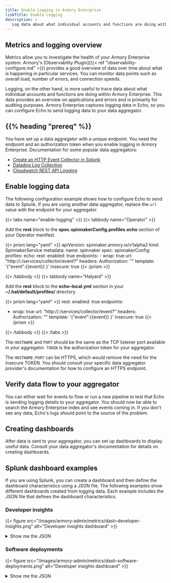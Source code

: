 ```yaml
---
title: Enable Logging in Armory Enterprise
linkTitle: Enable Logging
description: >
   Log data about what individual accounts and functions are doing within Armory Enterprise. Push data to the your chosen aggregator. Includes how to configure Armory Enterprise to send data to Splunk and contains example dashboards.
---
```


## Metrics and logging overview

Metrics allow you to investigate the health of your Armory Enterprise system. Armory's [Observability Plugin]({{< ref "observability-configure.md" >}}) provides a good overview of data over time about what is happening in particular services. You can monitor data points such as overall load, number of errors, and connection speeds.

Logging, on the other hand, is more useful to trace data about what individual accounts and functions are doing within Armory Enterprise. This data provides an overview on applications and errors and is primarily for auditing purposes. Armory Enterprise captures logging data in Echo, so you can configure Echo to send logging data to your data aggregator.

## {{% heading "prereq" %}}

You have set up a data aggregator with a unique endpoint. You need the endpoint and an authorization token when you enable logging in Armory Enterprise. Documentation for some popular data aggregators:

* [Create an HTTP Event Collector in Splunk](https://docs.splunk.com/Documentation/Splunk/8.2.4/Data/UsetheHTTPEventCollector)
* [Datadog Log Collection](https://docs.datadoghq.com/logs/log_collection/?tab=tcp)
* [Cloudwatch REST API Logging](https://docs.aws.amazon.com/apigateway/latest/developerguide/set-up-logging.html)

## Enable logging data

The following configuration example shows how to configure Echo to send data to Splunk. If you are using another data aggregator, replace the `url` value with the endpoint for your aggregator.

{{< tabs name="enable-logging" >}}
{{< tabbody name="Operator" >}}

Add the <b>rest</b> block to the <b>spec.spinnakerConfig.profiles.echo</b> section of your Operator manifest.

{{< prism lang="yaml" >}}
apiVersion: spinnaker.armory.io/v1alpha2
kind: SpinnakerService
metadata:
  name: spinnaker
spec:
  spinnakerConfig:
    profiles:
      echo:
        rest:
          enabled: true
          endpoints:
          - wrap: true
            url: "http://<HOSTNAME>:<PORT>/services/collector/event?"
            headers:
              Authorization: "<TOKEN>"
            template: '{"event":{{event}} }'
          insecure: true
{{< /prism  >}}

{{< /tabbody >}}
{{< tabbody name="Halyard" >}}

Add the <b>rest</b> block to the <b>echo-local.yml</b> section in your <b>~/.hal/default/profiles/</b> directory.

{{< prism lang="yaml" >}}
rest:
  enabled: true
  endpoints:
  - wrap: true
    url: "http://<HOSTNAME>:<PORT>/services/collector/event?"
    headers:
      Authorization: "<TOKEN>"
    template: '{"event":{{event}} }'
  insecure: true
{{< /prism  >}}

{{< /tabbody >}}
{{< /tabs >}}

The `HOSTNAME` and `PORT` should be the same as the TCP listener port available in your aggregator. `TOKEN` is the authorization token for your aggregator.

The `HOSTNAME:PORT` can be HTTPS, which would remove the need for the insecure TOKEN. You should consult your specific data aggregator provider's documentation for how to configure an HTTPS endpoint.

## Verify data flow to your aggregator

You can either wait for events to flow or run a new pipeline to test that Echo is sending logging details to your aggregator. You should now be able to search the Armory Enterprise index and see events coming in. If you don't see any data, Echo's logs should point to the source of the problem.

## Creating dashboards

After data is sent to your aggregator, you can set up dashboards to display useful data. Consult your data aggregator's documentation for details on creating dashboards.

## Splunk dashboard examples

If you are using Splunk, you can create a dashboard and then define the dashboard characteristics using a JSON file. The following examples show different dashboards created from logging data. Each example includes the JSON file that defines the dashboard characteristics.

### Developer insights

{{< figure src="/images/armory-admin/metrics/dash-developer-insights.png"  alt="Developer insights dashboard" >}}

<details><summary>Show me the JSON</summary>

{{< github repo="armory/logging-dashboards" file="json/armory-admin/metrics/developerInsights.json" lang="json" options="" >}}

</details>

### Software deployments

{{< figure src="/images/armory-admin/metrics/dash-software-deployments.png"  alt="Developer insights dashboard" >}}

<details><summary>Show me the JSON</summary>

{{< github repo="armory/logging-dashboards" file="json/armory-admin/metrics/softwareDeployments.json" lang="json" options="" >}}

</details>